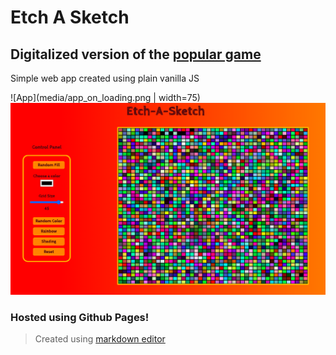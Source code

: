 # Etch A Sketch

## Digitalized version of the [popular game](https://etchasketch.com/)

Simple web app created using plain vanilla JS

![App](media/app_on_loading.png | width=75)
![Random Fill](media/app_random_fill.png)

### Hosted using Github Pages!

> Created using [markdown editor](https://luiszaval.github.io/markdown-previewer/)
